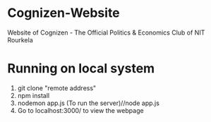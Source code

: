 # Cognizen-Website

Website of Cognizen - The Official Politics & Economics Club of NIT Rourkela

# Running on local system

1. git clone "remote address"
2. npm install
3. nodemon app.js (To run the server)//node app.js 
4. Go to localhost:3000/ to view the webpage
